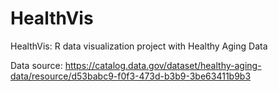 # HealthVis
HealthVis: R data visualization project with Healthy Aging Data

Data source: https://catalog.data.gov/dataset/healthy-aging-data/resource/d53babc9-f0f3-473d-b3b9-3be63411b9b3
